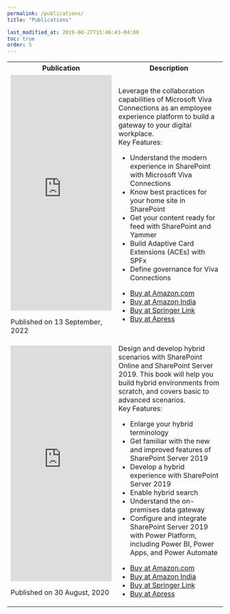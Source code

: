 ```yaml
---
permalink: /publications/
title: "Publications"

last_modified_at: 2019-08-27T15:46:43-04:00
toc: true
order: 5
---
```


<table>
    <tr>
        <th><b>Publication</b></th>
        <th><b>Description</b></th>
    </tr>
    <tr>
        <td width="50%">
            <iframe type="text/html" width="336" height="550" frameborder="0" allowfullscreen style="max-width:100%" src="https://read.amazon.in/kp/card?asin=B0BDJX2JFZ&preview=newtab"></iframe>
            <p>Published on 13 September, 2022</p>
        </td>
        <td>
            Leverage the collaboration capabilities of Microsoft Viva Connections as an employee experience platform to build a gateway to your digital workplace.
            <br/>
            Key Features:
            <ul>
                <li>Understand the modern experience in SharePoint with Microsoft Viva Connections</li>
                <li>Know best practices for your home site in SharePoint</li>
                <li>Get your content ready for feed with SharePoint and Yammer</li>
                <li>Build Adaptive Card Extensions (ACEs) with SPFx</li>
                <li>Define governance for Viva Connections</li>
            </ul>
            <ul>
                <li>
                    <a href="https://www.amazon.com/Running-Microsoft-Viva-Connections-Workforce-dp-1484286057/dp/1484286057/" target="_blank">Buy at Amazon.com</a>
                </li>
                <li>
                    <a href="https://www.amazon.in/Running-Microsoft-Viva-Connections-Workforce-ebook/dp/B0BDJX2JFZ/" target="_blank">Buy at Amazon India</a>
                </li>
                <li>
                    <a href="https://link.springer.com/book/10.1007/978-1-4842-8606-7" target="_blank">Buy at Springer Link</a>
                </li>
                <li>
                    <a href="https://www.apress.com/gp/book/9781484286067" target="_blank">Buy at Apress</a>
                </li>
            </ul>
        </td>
    </tr>
    <tr>
        <td width="50%">
            <iframe type="text/html" width="336" height="550" frameborder="0" allowfullscreen style="max-width:100%" src="https://read.amazon.in/kp/card?asin=B08GZT5Z64&preview=newtab&linkCode=kpe&ref_=cm_sw_r_kb_dp_W1KvFbED4RB3X" ></iframe>
            <p>Published on 30 August, 2020</p>
        </td>
        <td>
            Design and develop hybrid scenarios with SharePoint Online and SharePoint Server 2019. This book will help you build hybrid environments from scratch, and covers basic to advanced scenarios.
            <br/>
            Key Features:
            <ul>
                <li>Enlarge your hybrid terminology</li>
                <li>Get familiar with the new and improved features of SharePoint Server 2019</li>
                <li>Develop a hybrid experience with SharePoint Server 2019</li>
                <li>Enable hybrid search</li>
                <li>Understand the on-premises data gateway</li>
                <li>Configure and integrate SharePoint Server 2019 with Power Platform, including Power BI, Power Apps, and Power Automate</li>
            </ul>
            <ul>
                <li>
                    <a href="https://www.amazon.com/Understanding-Hybrid-Environments-SharePoint-2019/dp/148426049X" target="_blank">Buy at Amazon.com</a>
                </li>
                <li>
                    <a href="https://www.amazon.in/Understanding-Hybrid-Environments-SharePoint-2019/dp/148426049X" target="_blank">Buy at Amazon India</a>
                </li>
                <li>
                    <a href="https://link.springer.com/book/10.1007/978-1-4842-6050-0" target="_blank">Buy at Springer Link</a>
                </li>
                <li>
                    <a href="https://www.apress.com/gp/book/9781484260494" target="_blank">Buy at Apress</a>
                </li>
            </ul>
        </td>
    </tr>
</table>
